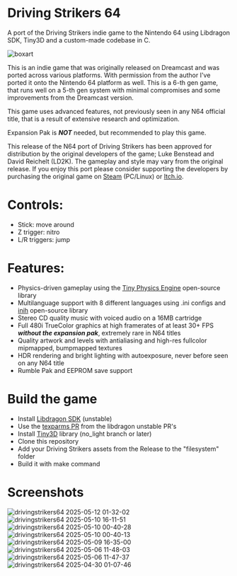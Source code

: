 # Driving Strikers 64
A port of the Driving Strikers indie game to the Nintendo 64 using Libdragon SDK, Tiny3D and a custom-made codebase in C.

![boxart](https://github.com/user-attachments/assets/a9567dbd-5887-4077-9705-ca01d82db943)

This is an indie game that was originally released on Dreamcast and was ported across various platforms. With permission from the author I've ported it onto the Nintendo 64 platform as well.
This is a 6-th gen game, that runs well on a 5-th gen system with minimal compromises and some improvements from the Dreamcast version.

This game uses advanced features, not previously seen in any N64 official title, that is a result of extensive research and optimization.

Expansion Pak is ___NOT___ needed, but recommended to play this game.

This release of the N64 port of Driving Strikers has been approved for distribution by the original developers of the game; Luke Benstead and David Reichelt (LD2K). The gameplay and style may vary from the original release. If you enjoy this port please consider supporting the developers by purchasing the original game on [Steam](https://store.steampowered.com/app/2384430/Driving_Strikers/) (PC/Linux) or [Itch.io](https://reality-jump.itch.io/driving-strikers).

# Controls:
- Stick: move around
- Z trigger: nitro
- L/R triggers: jump

# Features:
- Physics-driven gameplay using the [Tiny Physics Engine](https://github.com/ESPboy-edu/ESPboy_tinyphysicsengine) open-source library
- Multilanguage support with 8 different languages using .ini configs and [inih](https://github.com/benhoyt/inih) open-source library
- Stereo CD quality music with voiced audio on a 16MB cartridge
- Full 480i TrueColor graphics at high framerates of at least 30+ FPS ___without the expansion pak___, extremely rare in N64 titles
- Quality artwork and levels with antialiasing and high-res fullcolor mipmapped, bumpmapped textures
- HDR rendering and bright lighting with autoexposure, never before seen on any N64 title
- Rumble Pak and EEPROM save support

# Build the game
- Install [Libdragon SDK](https://github.com/DragonMinded/libdragon/tree/unstable) (unstable)
- Use the [texparms PR](https://github.com/DragonMinded/libdragon/pull/667) from the libdragon unstable PR's
- Install [Tiny3D](https://github.com/HailToDodongo/tiny3d/tree/no_light) library (no_light branch or later)
- Clone this repository
- Add your Driving Strikers assets from the Release to the "filesystem" folder
- Build it with make command

# Screenshots

![drivingstrikers64 2025-05-12 01-32-02](https://github.com/user-attachments/assets/ecf9522f-bc18-4e72-a50b-384b89b180b2)
![drivingstrikers64 2025-05-10 16-11-51](https://github.com/user-attachments/assets/29db1ff2-2a90-40e1-8186-97666a1df0ab)
![drivingstrikers64 2025-05-10 00-40-28](https://github.com/user-attachments/assets/77c22f7c-128f-4236-bc38-674b3cc71fe5)
![drivingstrikers64 2025-05-10 00-40-13](https://github.com/user-attachments/assets/17ef8e04-420f-444e-971c-691ea16f2e78)
![drivingstrikers64 2025-05-09 16-35-00](https://github.com/user-attachments/assets/29ac863e-2b88-450e-bd9b-33cc7be8c240)
![drivingstrikers64 2025-05-06 11-48-03](https://github.com/user-attachments/assets/22263558-a7ee-4a37-a985-d111f4401768)
![drivingstrikers64 2025-05-06 11-47-37](https://github.com/user-attachments/assets/769c4fdb-0a27-4bb6-b2ab-78419cca0e37)
![drivingstrikers64 2025-04-30 01-07-46](https://github.com/user-attachments/assets/d8161f4f-937b-401c-ad47-a2efbe1cbe2e)

